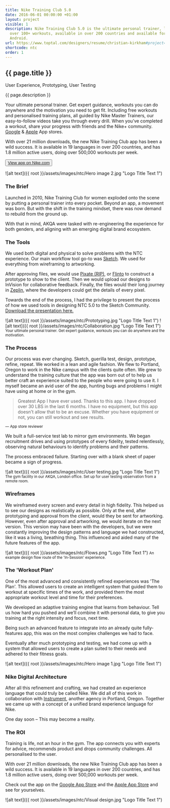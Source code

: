 ```yaml
---
title: Nike Training Club 5.0
date: 2016-06-01 00:00:00 +01:00
layout: project
visible: 1
description: Nike Training Club 5.0 is the ultimate personal trainer, loaded with
  over 100+ workouts, available in over 200 countries and available for both iOS and
  Android.
url: https://www.toptal.com/designers/resume/christian-kirkham#project=4
shortcode: ntc
order: 1
---
```


<!-- url: https://{{ root }}/projects/nike-training-club.html -->
<!-- <div id="project-page" class="ntc-banner banner"><div class="heading-section"></div></div> -->

## {{ page.title }}
<p class="project-disciplines">User Experience, Prototyping, User Testing</p>

{{ page.description }}

Your ultimate personal trainer. Get expert guidance, workouts you can do anywhere and the motivation you need to get fit. Including free workouts and personalised training plans, all guided by Nike Master Trainers, our easy-to-follow videos take you through every drill. When you’ve completed a workout, share your progress with friends and the Nike+ community. <a href="https://play.google.com/store/apps/details?id=com.nike.ntc&hl=en">Google</a> &amp; <a href="https://itunes.apple.com/us/app/nike-training-club-workouts-fitness-plans/id301521403?mt=8">Apple</a> App stores.

With over 21 million downloads, the new Nike Training Club app has been a wild success. It is available in 19 languages in over 200 countries, and has 1.8 million active users, doing over 500,000 workouts per week.

<button><a href="http://www.nike.com/hk/en_gb/c/nike-plus/training-app" target="\_blank">View app on Nike.com</a></button>

![alt text]({{ root }}/assets/images/ntc/Hero image 2.jpg "Logo Title Text 1")

### The Brief
Launched in 2010, Nike Training Club for women exploded onto the scene by putting a personal trainer into every pocket. Beyond an app, a movement was born.
But with the shift in the training mindset, there was now demand to rebuild from the ground up.

With that in mind, AKQA were tasked with re-engineering the experience for both genders, and aligning with an emerging digital brand ecosystem.

### The Tools
We used both digital and physical to solve problems with the NTC experience. Our main workflow tool go-to was <a href="https://www.sketchapp.com/">Sketch</a>. We used for everything from wireframing to artworking.

After approving files, we would use <a href="http://www.pixate.com/">Pixate (RIP)</a>, or <a href="https://www.flinto.com/">Flinto</a> to construct a prototype to show to the client. Then we would upload our designs to InVision for collaborative feedback. Finally, the files would their long journey in <a href="https://zeplin.io/">Zeplin</a>, where the developers could get the details of every pixel.

Towards the end of the process, I had the privilege to present the process of how we used tools in designing NTC 5.0 to the Sketch Community. <a href="https://drive.google.com/file/d/0B8OEFOb_tJYTTElxb2JfQUJ4bGM/view?usp=sharing">Download the presentation here.</a>

![alt text]({{ root }}/assets/images/ntc/Prototyping.jpg "Logo Title Text 1")
![alt text]({{ root }}/assets/images/ntc/Collaboration.jpg "Logo Title Text 1")
<small class="col-twelve centralise">Your ultimate personal trainer. Get expert guidance, workouts you can do anywhere and the motivation.</small>

### The Process
Our process was ever changing. Sketch, guerilla test, design, prototype, refine, repeat. We worked in a lean and agile fashion. We flew to Portland, Oregon to work in the Nike campus with the clients quite often. We grew to understand the training culture that the app was born out of to help us better craft an experience suited to the people who were going to use it. I myself became an avid user of the app, hunting bugs and problems I might have using at home or in the gym.

> Greatest App I have ever used. Thanks to this app. I have dropped over 30 LBS in the last 6 months. I have no equipment, but this app doesn't allow that to be an excuse. Whether you have equipment or not, you can still workout and see results.

<small class="quote-author">— App store reviewer</small>

We built a full-service test lab to mirror gym environments. We began recruitment drives and using prototypes of every fidelity, tested relentlessly, observing natural behaviours to identify problems and their patterns.

The process embraced failure. Starting over with a blank sheet of paper became a sign of progress.

![alt text]({{ root }}/assets/images/ntc/User testing.jpg "Logo Title Text 1")
<small class="col-twelve centralise">The gym facility in our AKQA, London office. Set up for user testing observation from a remote room.</small>

### Wireframes
We wireframed every screen and every detail in high fidelity. This helped us to see our designs as realistically as possible. Only at the end, after prototyping and approval from the client, would they be sent for artworking.
However, even after approval and artworking, we would iterate on the next version. This version may have been with the developers, but we were constantly improving the design patterns and language we had constructed, like it was a living, breathing thing. This influenced and aided many of the future features of the app.

![alt text]({{ root }}/assets/images/ntc/Flows.png "Logo Title Text 1")
<small class="col-twelve centralise">An example design flow route of the 'In-Session' experience.</small>

### The 'Workout Plan'
One of the most advanced and consistently refined experiences was 'The Plan'. This allowed users to create an intelligent system that guided them to workout at specific times of the work, and provided them the most appropriate workout level and time for their preferences.

We developed an adaptive training engine that learns from behaviour. Tell us how hard you pushed and we’ll combine it with personal data, to give you training at the right intensity and focus, next time.

Being such an advanced feature to integrate into an already quite fully-features app, this was on the most complex challenges we had to face.

Eventually after much prototyping and testing, we had come up with a system that allowed users to create a plan suited to their needs and adhered to their fitness goals.

![alt text]({{ root }}/assets/images/ntc/Hero image 1.jpg "Logo Title Text 1")

### Nike Digital Architecture
After all this refinement and crafting, we had created an experience language that could truly be called Nike. We did all of this work in collaboration with <a href="http://www.instrument.com/">Instrument</a>, another agency in Portland, Oregon. Together we came up with a concept of a unified brand experience language for Nike.

One day soon – This may become a reality.

### The ROI
Training is life, not an hour in the gym. The app connects you with experts for advice, recommends product and drops community challenges. All personalised to the user.

With over 21 million downloads, the new Nike Training Club app has been a wild success. It is available in 19 languages in over 200 countries, and has 1.8 million active users, doing over 500,000 workouts per week.

Check out the app on the <a href="https://play.google.com/store/apps/details?id=com.nike.ntc&hl=en">Google App Store</a> and the <a href="https://itunes.apple.com/us/app/nike-training-club-workouts-fitness-plans/id301521403?mt=8">Apple App Store</a> and see for yourselves.

![alt text]({{ root }}/assets/images/ntc/Visual design.jpg "Logo Title Text 1")
